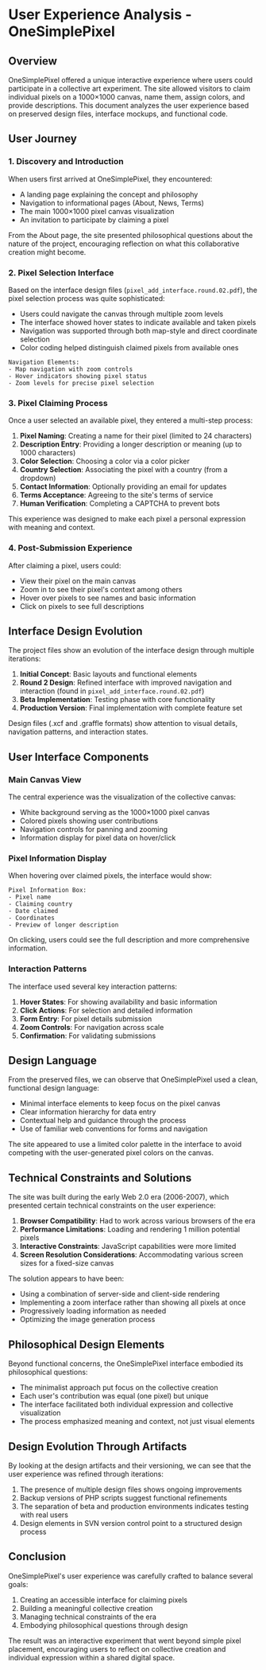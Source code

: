 # User Experience Analysis - OneSimplePixel

## Overview

OneSimplePixel offered a unique interactive experience where users could participate in a collective art experiment. The site allowed visitors to claim individual pixels on a 1000×1000 canvas, name them, assign colors, and provide descriptions. This document analyzes the user experience based on preserved design files, interface mockups, and functional code.

## User Journey

### 1. Discovery and Introduction

When users first arrived at OneSimplePixel, they encountered:

- A landing page explaining the concept and philosophy
- Navigation to informational pages (About, News, Terms)
- The main 1000×1000 pixel canvas visualization
- An invitation to participate by claiming a pixel

From the About page, the site presented philosophical questions about the nature of the project, encouraging reflection on what this collaborative creation might become.

### 2. Pixel Selection Interface

Based on the interface design files (`pixel_add_interface.round.02.pdf`), the pixel selection process was quite sophisticated:

- Users could navigate the canvas through multiple zoom levels
- The interface showed hover states to indicate available and taken pixels
- Navigation was supported through both map-style and direct coordinate selection
- Color coding helped distinguish claimed pixels from available ones

```
Navigation Elements:
- Map navigation with zoom controls
- Hover indicators showing pixel status
- Zoom levels for precise pixel selection
```

### 3. Pixel Claiming Process

Once a user selected an available pixel, they entered a multi-step process:

1. **Pixel Naming**: Creating a name for their pixel (limited to 24 characters)
2. **Description Entry**: Providing a longer description or meaning (up to 1000 characters)
3. **Color Selection**: Choosing a color via a color picker
4. **Country Selection**: Associating the pixel with a country (from a dropdown)
5. **Contact Information**: Optionally providing an email for updates
6. **Terms Acceptance**: Agreeing to the site's terms of service
7. **Human Verification**: Completing a CAPTCHA to prevent bots

This experience was designed to make each pixel a personal expression with meaning and context.

### 4. Post-Submission Experience

After claiming a pixel, users could:

- View their pixel on the main canvas
- Zoom in to see their pixel's context among others
- Hover over pixels to see names and basic information
- Click on pixels to see full descriptions

## Interface Design Evolution

The project files show an evolution of the interface design through multiple iterations:

1. **Initial Concept**: Basic layouts and functional elements
2. **Round 2 Design**: Refined interface with improved navigation and interaction (found in `pixel_add_interface.round.02.pdf`)
3. **Beta Implementation**: Testing phase with core functionality
4. **Production Version**: Final implementation with complete feature set

Design files (.xcf and .graffle formats) show attention to visual details, navigation patterns, and interaction states.

## User Interface Components

### Main Canvas View

The central experience was the visualization of the collective canvas:

- White background serving as the 1000×1000 pixel canvas
- Colored pixels showing user contributions
- Navigation controls for panning and zooming
- Information display for pixel data on hover/click

### Pixel Information Display

When hovering over claimed pixels, the interface would show:

```
Pixel Information Box:
- Pixel name
- Claiming country
- Date claimed
- Coordinates
- Preview of longer description
```

On clicking, users could see the full description and more comprehensive information.

### Interaction Patterns

The interface used several key interaction patterns:

1. **Hover States**: For showing availability and basic information
2. **Click Actions**: For selection and detailed information
3. **Form Entry**: For pixel details submission
4. **Zoom Controls**: For navigation across scale
5. **Confirmation**: For validating submissions

## Design Language

From the preserved files, we can observe that OneSimplePixel used a clean, functional design language:

- Minimal interface elements to keep focus on the pixel canvas
- Clear information hierarchy for data entry
- Contextual help and guidance through the process
- Use of familiar web conventions for forms and navigation

The site appeared to use a limited color palette in the interface to avoid competing with the user-generated pixel colors on the canvas.

## Technical Constraints and Solutions

The site was built during the early Web 2.0 era (2006-2007), which presented certain technical constraints on the user experience:

1. **Browser Compatibility**: Had to work across various browsers of the era
2. **Performance Limitations**: Loading and rendering 1 million potential pixels
3. **Interactive Constraints**: JavaScript capabilities were more limited 
4. **Screen Resolution Considerations**: Accommodating various screen sizes for a fixed-size canvas

The solution appears to have been:

- Using a combination of server-side and client-side rendering
- Implementing a zoom interface rather than showing all pixels at once
- Progressively loading information as needed
- Optimizing the image generation process

## Philosophical Design Elements

Beyond functional concerns, the OneSimplePixel interface embodied its philosophical questions:

- The minimalist approach put focus on the collective creation
- Each user's contribution was equal (one pixel) but unique
- The interface facilitated both individual expression and collective visualization
- The process emphasized meaning and context, not just visual elements

## Design Evolution Through Artifacts

By looking at the design artifacts and their versioning, we can see that the user experience was refined through iterations:

1. The presence of multiple design files shows ongoing improvements
2. Backup versions of PHP scripts suggest functional refinements
3. The separation of beta and production environments indicates testing with real users
4. Design elements in SVN version control point to a structured design process

## Conclusion

OneSimplePixel's user experience was carefully crafted to balance several goals:

1. Creating an accessible interface for claiming pixels
2. Building a meaningful collective creation
3. Managing technical constraints of the era
4. Embodying philosophical questions through design

The result was an interactive experiment that went beyond simple pixel placement, encouraging users to reflect on collective creation and individual expression within a shared digital space.